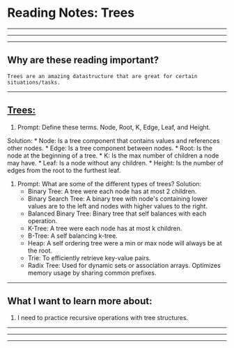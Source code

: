 # **Reading Notes: Trees**

---
---
---

## Why are these reading important?

```
Trees are an amazing datastructure that are great for certain situations/tasks.
```

---

## [**Trees:**](https://codefellows.github.io/common_curriculum/data_structures_and_algorithms/Code_401/class-15/resources/Trees.html)

1. Prompt: Define these terms. Node, Root, K, Edge, Leaf, and Height.

  Solution: 
    * Node: Is a tree component that contains values and references other nodes.
    * Edge: Is a tree component between nodes.
    * Root: Is the node at the beginning of a tree.
    * K: Is the max number of children a node may have.
    * Leaf: Is a node without any children.
    * Height: Is the number of edges from the root to the furthest leaf.

1. Prompt: What are some of the different types of trees?
  Solution:
    * Binary Tree: A tree were each node has at most 2 children.
    * Binary Search Tree: A binary tree with node's containing lower values are to the left and nodes with higher values to the right.
    * Balanced Binary Tree: Binary tree that self balances with each operation.
    * K-Tree: A tree were each node has at most k children.
    * B-Tree: A self balancing k-tree.
    * Heap: A self ordering tree were a min or max node will always be at the root.
    * Trie: To efficiently retrieve key-value pairs.
    * Radix Tree: Used for dynamic sets or association arrays. Optimizes memory usage by sharing common prefixes.

---

## **What I want to learn more about:**

1. I need to practice recursive operations with tree structures.

---
---
---